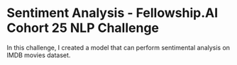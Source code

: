 # Sentiment Analysis - Fellowship.AI Cohort 25 NLP Challenge

In this challenge, I created a model that can perform sentimental analysis on IMDB movies dataset.
